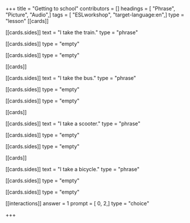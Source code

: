 +++
title = "Getting to school"
contributors = []
headings = [ "Phrase", "Picture", "Audio",]
tags = [ "ESLworkshop", "target-language:en",]
type = "lesson"
[[cards]]

[[cards.sides]]
text = "I take the train."
type = "phrase"

[[cards.sides]]
type = "empty"

[[cards.sides]]
type = "empty"

[[cards]]

[[cards.sides]]
text = "I take the bus."
type = "phrase"

[[cards.sides]]
type = "empty"

[[cards.sides]]
type = "empty"

[[cards]]

[[cards.sides]]
text = "I take a scooter."
type = "phrase"

[[cards.sides]]
type = "empty"

[[cards.sides]]
type = "empty"

[[cards]]

[[cards.sides]]
text = "I take a bicycle."
type = "phrase"

[[cards.sides]]
type = "empty"

[[cards.sides]]
type = "empty"

[[interactions]]
answer = 1
prompt = [ 0, 2,]
type = "choice"

+++
